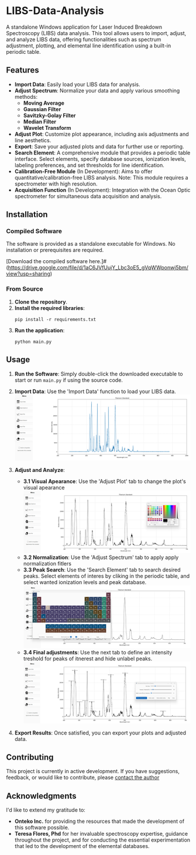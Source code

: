 # LIBS-Data-Analysis

A standalone Windows application for Laser Induced Breakdown Spectroscopy (LIBS) data analysis. This tool allows users to import, adjust, and analyze LIBS data, offering functionalities such as spectrum adjustment, plotting, and elemental line identification using a built-in periodic table.

## Features

- **Import Data**: Easily load your LIBS data for analysis.
- **Adjust Spectrum**: Normalize your data and apply various smoothing methods:
  - **Moving Average**
  - **Gaussian Filter**
  - **Savitzky-Golay Filter**
  - **Median Filter**
  - **Wavelet Transform**
- **Adjust Plot**: Customize plot appearance, including axis adjustments and line aesthetics.
- **Export**: Save your adjusted plots and data for further use or reporting.
- **Search Element**: A comprehensive module that provides a periodic table interface. Select elements, specify database sources, ionization levels, labeling preferences, and set thresholds for line identification.
- **Calibration-Free Module** (In Development): Aims to offer quantitative/calibration-free LIBS analysis. Note: This module requires a spectrometer with high resolution.
- **Acquisition Function** (In Development): Integration with the Ocean Optic spectrometer for simultaneous data acquisition and analysis.

## Installation

### Compiled Software

The software is provided as a standalone executable for Windows. No installation or prerequisites are required.

[Download the compiled software here.]# (https://drive.google.com/file/d/1aC6JVfUujY_Lbc3oE5_gVqWWponwj5bm/view?usp=sharing)

### From Source

1. **Clone the repository**.
2. **Install the required libraries**:
   ```
   pip install -r requirements.txt
   ```
3. **Run the application**:
   ```
   python main.py
   ```

## Usage

1. **Run the Software**: Simply double-click the downloaded executable to start or run `main.py` if using the source code.
2. **Import Data**: Use the 'Import Data' function to load your LIBS data.
![Alt text](images/1.png)
3. **Adjust and Analyze**: 

   - **3.1 Visual Apearance**: Use the 'Adjust Plot' tab to change the plot's visual apearance
   ![Alt text](images/2.png)
   - **3.2 Normalization**: Use the 'Adjust Spectrum' tab to apply apply normalization fitlers
   - **3.3 Peak Search**:  Use the 'Search Element' tab to search desired peaks. Select elements of interes by cliking in the periodic table, and select wanted ionization levels and peak database.
   ![Alt text](images/4.png)
   - **3.4 Final adjustments**:  Use the next tab to define an intensity treshold for peaks of itnerest and hide unlabel peaks.
   ![Alt text](images/5.png)

4. **Export Results**: Once satisfied, you can export your plots and adjusted data.

## Contributing

This project is currently in active development. If you have suggestions, feedback, or would like to contribute, please [contact the author](https://github.com/aleponce4)

## Acknowledgments

I'd like to extend my gratitude to:

- **Onteko Inc.** for providing the resources that made the development of this software possible.
- **Teresa Flores, Phd** for her invaluable spectroscopy expertise, guidance throughout the project, and for conducting the essential experimentation that led to the development of the elemental databases.
